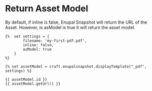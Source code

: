 # Return Asset Model

By default, if inline is false, Enupal Snapshot will return the URL of the Asset. However, is asModel is true it will return the asset model.

```twig
{%  set settings = {
        filename: 'my-first-pdf.pdf',
        inline: false,
        asModel: true
    }
%}

{% set assetModel = craft.enupalsnapshot.displayTemplate("_pdf", settings) %}

{{ assetModel.id }}
{{ assetModel.getUrl() }}
```